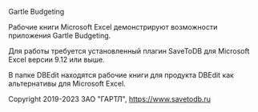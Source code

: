 Gartle Budgeting

Рабочие книги Microsoft Excel демонстрируют возможности приложения Gartle Budgeting.

Для работы требуется установленный плагин SaveToDB для Microsoft Excel версии 9.12 или выше.

В папке DBEdit находятся рабочие книги для продукта DBEdit как альтернативы для Microsoft Excel.

Copyright 2019-2023 ЗАО "ГАРТЛ", https://www.savetodb.ru
